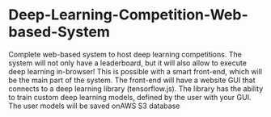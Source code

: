 # Deep-Learning-Competition-Web-based-System
Complete web-based system to host deep learning competitions. The system will not only have a leaderboard, but it will also allow to execute deep learning in-browser! This is possible with a smart front-end, which will be the main part of the system. The front-end will have a website GUI that connects to a deep learning library (tensorflow.js). The library has the ability to train custom deep learning models, defined by the user with your GUI. The user models will be saved onAWS S3 database
